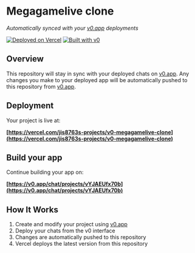 # Megagamelive clone

*Automatically synced with your [v0.app](https://v0.app) deployments*

[![Deployed on Vercel](https://img.shields.io/badge/Deployed%20on-Vercel-black?style=for-the-badge&logo=vercel)](https://vercel.com/jis8763s-projects/v0-megagamelive-clone)
[![Built with v0](https://img.shields.io/badge/Built%20with-v0.app-black?style=for-the-badge)](https://v0.app/chat/projects/vYJAEUfx70b)

## Overview

This repository will stay in sync with your deployed chats on [v0.app](https://v0.app).
Any changes you make to your deployed app will be automatically pushed to this repository from [v0.app](https://v0.app).

## Deployment

Your project is live at:

**[https://vercel.com/jis8763s-projects/v0-megagamelive-clone](https://vercel.com/jis8763s-projects/v0-megagamelive-clone)**

## Build your app

Continue building your app on:

**[https://v0.app/chat/projects/vYJAEUfx70b](https://v0.app/chat/projects/vYJAEUfx70b)**

## How It Works

1. Create and modify your project using [v0.app](https://v0.app)
2. Deploy your chats from the v0 interface
3. Changes are automatically pushed to this repository
4. Vercel deploys the latest version from this repository